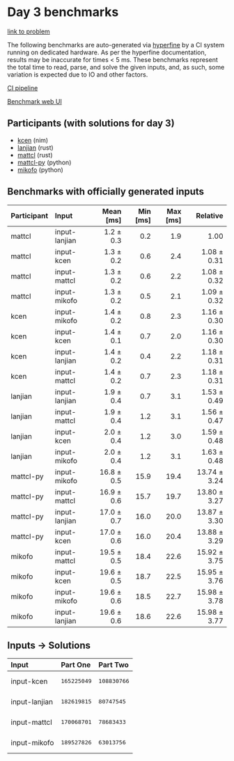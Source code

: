# Day 3 benchmarks

[link to problem](https://adventofcode.com/2024/day/3)

The following benchmarks are auto-generated via
[hyperfine](https://github.com/sharkdp/hyperfine) by a CI system running on
dedicated hardware. As per the hyperfine documentation, results may be
inaccurate for times < 5 ms. These benchmarks represent the total time to read,
parse, and solve the given inputs, and, as such, some variation is expected due
to IO and other factors.

[CI pipeline](http://ci.papercode.net:8080/teams/main/pipelines/aoc2024)

[Benchmark web UI](https://aoc.ancalagon.black)


## Participants (with solutions for day 3)

- [kcen](https://github.com/kcen/aoc2024) (nim)
- [lanjian](https://github.com/lanjian/aoc-2024) (rust)
- [mattcl](https://github.com/mattcl/aoc2024) (rust)
- [mattcl-py](https://github.com/mattcl/aoc2024-py) (python)
- [mikofo](https://github.com/mikofo/aoc2024) (python)


## Benchmarks with officially generated inputs

| Participant | Input | Mean [ms] | Min [ms] | Max [ms] | Relative |
|:---|:---|---:|---:|---:|---:|
| mattcl | input-lanjian | 1.2 ± 0.3 | 0.2 | 1.9 | 1.00 |
| mattcl | input-kcen | 1.3 ± 0.2 | 0.6 | 2.4 | 1.08 ± 0.31 |
| mattcl | input-mattcl | 1.3 ± 0.2 | 0.6 | 2.2 | 1.08 ± 0.32 |
| mattcl | input-mikofo | 1.3 ± 0.2 | 0.5 | 2.1 | 1.09 ± 0.32 |
| kcen | input-mikofo | 1.4 ± 0.2 | 0.8 | 2.3 | 1.16 ± 0.30 |
| kcen | input-kcen | 1.4 ± 0.1 | 0.7 | 2.0 | 1.16 ± 0.30 |
| kcen | input-lanjian | 1.4 ± 0.2 | 0.4 | 2.2 | 1.18 ± 0.31 |
| kcen | input-mattcl | 1.4 ± 0.2 | 0.7 | 2.3 | 1.18 ± 0.31 |
| lanjian | input-lanjian | 1.9 ± 0.4 | 0.7 | 3.1 | 1.53 ± 0.49 |
| lanjian | input-mattcl | 1.9 ± 0.4 | 1.2 | 3.1 | 1.56 ± 0.47 |
| lanjian | input-kcen | 2.0 ± 0.4 | 1.2 | 3.0 | 1.59 ± 0.48 |
| lanjian | input-mikofo | 2.0 ± 0.4 | 1.2 | 3.1 | 1.63 ± 0.48 |
| mattcl-py | input-mikofo | 16.8 ± 0.5 | 15.9 | 19.4 | 13.74 ± 3.24 |
| mattcl-py | input-mattcl | 16.9 ± 0.6 | 15.7 | 19.7 | 13.80 ± 3.27 |
| mattcl-py | input-lanjian | 17.0 ± 0.7 | 16.0 | 20.0 | 13.87 ± 3.30 |
| mattcl-py | input-kcen | 17.0 ± 0.6 | 16.0 | 20.4 | 13.88 ± 3.29 |
| mikofo | input-mattcl | 19.5 ± 0.5 | 18.4 | 22.6 | 15.92 ± 3.75 |
| mikofo | input-kcen | 19.6 ± 0.5 | 18.7 | 22.5 | 15.95 ± 3.76 |
| mikofo | input-mikofo | 19.6 ± 0.6 | 18.5 | 22.7 | 15.98 ± 3.78 |
| mikofo | input-lanjian | 19.6 ± 0.6 | 18.6 | 22.6 | 15.98 ± 3.77 |


## Inputs -> Solutions

| Input | Part One | Part Two |
|:---|:---|:---|
|input-kcen|<pre>165225049</pre>|<pre>108830766</pre>|
|input-lanjian|<pre>182619815</pre>|<pre>80747545</pre>|
|input-mattcl|<pre>170068701</pre>|<pre>78683433</pre>|
|input-mikofo|<pre>189527826</pre>|<pre>63013756</pre>|
